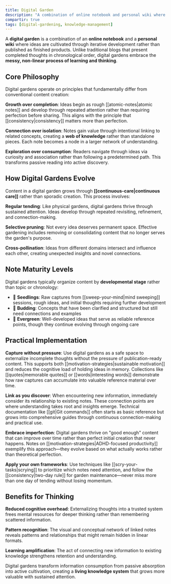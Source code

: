 ```yaml
---
title: Digital Garden
description: "A combination of online notebook and personal wiki where ideas grow through continuous cultivation rather than one-time publication."
compartir: true
tags: [digital-gardening, knowledge-management]
---
```


A **digital garden** is a combination of an **online notebook** and a **personal wiki** where ideas are cultivated through iterative development rather than published as finished products. Unlike traditional blogs that present completed thoughts in chronological order, digital gardens embrace the **messy, non-linear process of learning and thinking**.

## Core Philosophy

Digital gardens operate on principles that fundamentally differ from conventional content creation:

**Growth over completion**: Ideas begin as rough [[atomic-notes|atomic notes]] and develop through repeated attention rather than requiring perfection before sharing. This aligns with the principle that [[consistency|consistency]] matters more than perfection.

**Connection over isolation**: Notes gain value through intentional linking to related concepts, creating a **web of knowledge** rather than standalone pieces. Each note becomes a node in a larger network of understanding.

**Exploration over consumption**: Readers navigate through ideas via curiosity and association rather than following a predetermined path. This transforms passive reading into active discovery.

## How Digital Gardens Evolve

Content in a digital garden grows through **[[continuous-care|continuous care]]** rather than sporadic creation. This process involves:

**Regular tending**: Like physical gardens, digital gardens thrive through sustained attention. Ideas develop through repeated revisiting, refinement, and connection-making.

**Selective pruning**: Not every idea deserves permanent space. Effective gardening includes removing or consolidating content that no longer serves the garden's purpose.

**Cross-pollination**: Ideas from different domains intersect and influence each other, creating unexpected insights and novel connections.

## Note Maturity Levels

Digital gardens typically organize content by **developmental stage** rather than topic or chronology:

- 🌱 **Seedlings**: Raw captures from [[sweep-your-mind|mind sweeping]] sessions, rough ideas, and initial thoughts requiring further development
- 🌿 **Budding**: Concepts that have been clarified and structured but still need connections and examples  
- 🌳 **Evergreen**: Well-developed ideas that serve as reliable reference points, though they continue evolving through ongoing care

## Practical Implementation

**Capture without pressure**: Use digital gardens as a safe space to externalize incomplete thoughts without the pressure of publication-ready content. This supports both [[motivation-strategies|sustainable motivation]] and reduces the cognitive load of holding ideas in memory. Collections like [[quotes|memorable quotes]] or [[words|interesting words]] demonstrate how raw captures can accumulate into valuable reference material over time.

**Link as you discover**: When encountering new information, immediately consider its relationship to existing notes. These connection points are where understanding takes root and insights emerge. Technical documentation like [[git|Git commands]] often starts as basic reference but grows into comprehensive guides through continuous connection-making and practical use.

**Embrace imperfection**: Digital gardens thrive on "good enough" content that can improve over time rather than perfect initial creation that never happens. Notes on [[motivation-strategies|ADHD-focused productivity]] exemplify this approach—they evolve based on what actually works rather than theoretical perfection.

**Apply your own frameworks**: Use techniques like [[scry-your-tasks|scrying]] to prioritize which notes need attention, and follow the [[consistency|two-day rule]] for garden maintenance—never miss more than one day of tending without losing momentum.

## Benefits for Thinking

**Reduced cognitive overhead**: Externalizing thoughts into a trusted system frees mental resources for deeper thinking rather than remembering scattered information.

**Pattern recognition**: The visual and conceptual network of linked notes reveals patterns and relationships that might remain hidden in linear formats.

**Learning amplification**: The act of connecting new information to existing knowledge strengthens retention and understanding.

Digital gardens transform information consumption from passive absorption into active cultivation, creating a **living knowledge system** that grows more valuable with sustained attention.